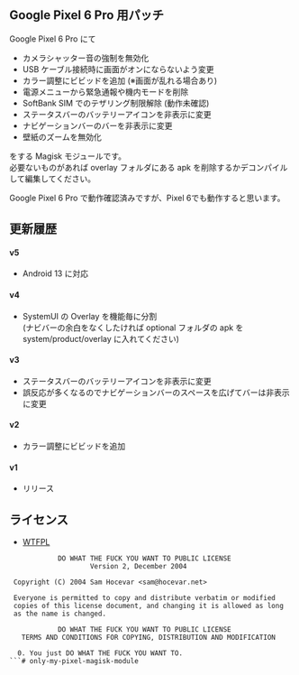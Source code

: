 ## Google Pixel 6 Pro 用パッチ

Google Pixel 6 Pro にて

* カメラシャッター音の強制を無効化
* USB ケーブル接続時に画面がオンにならないよう変更
* カラー調整にビビッドを追加 (※画面が乱れる場合あり)
* 電源メニューから緊急通報や機内モードを削除
* SoftBank SIM でのテザリング制限解除 (動作未確認)
* ステータスバーのバッテリーアイコンを非表示に変更
* ナビゲーションバーのバーを非表示に変更
* 壁紙のズームを無効化

をする Magisk モジュールです。  
必要ないものがあれば overlay フォルダにある apk を削除するかデコンパイルして編集してください。

Google Pixel 6 Pro で動作確認済みですが、Pixel 6でも動作すると思います。

## 更新履歴

#### v5
* Android 13 に対応

#### v4
* SystemUI の Overlay を機能毎に分割  
  (ナビバーの余白をなくしたければ optional フォルダの apk を system/product/overlay に入れてください)

#### v3
* ステータスバーのバッテリーアイコンを非表示に変更
* 誤反応が多くなるのでナビゲーションバーのスペースを広げてバーは非表示に変更

#### v2
* カラー調整にビビッドを追加

#### v1
* リリース

## ライセンス

- [WTFPL](http://www.wtfpl.net/)

```
            DO WHAT THE FUCK YOU WANT TO PUBLIC LICENSE
                    Version 2, December 2004

 Copyright (C) 2004 Sam Hocevar <sam@hocevar.net>

 Everyone is permitted to copy and distribute verbatim or modified
 copies of this license document, and changing it is allowed as long
 as the name is changed.

            DO WHAT THE FUCK YOU WANT TO PUBLIC LICENSE
   TERMS AND CONDITIONS FOR COPYING, DISTRIBUTION AND MODIFICATION

  0. You just DO WHAT THE FUCK YOU WANT TO.
```# only-my-pixel-magisk-module
